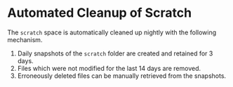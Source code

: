 # Automated Cleanup of Scratch

The `scratch` space is automatically cleaned up nightly with the following mechanism.

1. Daily snapshots of the `scratch` folder are created and retained for 3 days.
2. Files which were not modified for the last 14 days are removed.
3. Erroneously deleted files can be manually retrieved from the snapshots.

